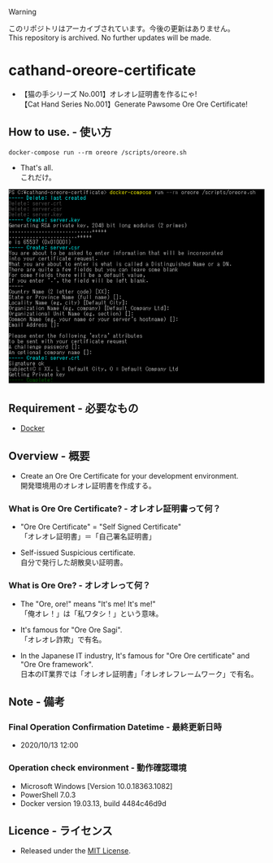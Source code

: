 > [!WARNING]
> このリポジトリはアーカイブされています。今後の更新はありません。  
> This repository is archived. No further updates will be made.


# cathand-oreore-certificate
- 【猫の手シリーズ No.001】オレオレ証明書を作るにゃ!  
  【Cat Hand Series No.001】Generate Pawsome Ore Ore Certificate!


## How to use. - 使い方

```shell script
docker-compose run --rm oreore /scripts/oreore.sh
```

- That's all.  
  これだけ。

![Top](docs/images/top.png)


## Requirement - 必要なもの
- [Docker](https://www.docker.com/)


## Overview - 概要
- Create an Ore Ore Certificate for your development environment.  
  開発環境用のオレオレ証明書を作成する。


### What is Ore Ore Certificate? - オレオレ証明書って何？

- "Ore Ore Certificate" = "Self Signed Certificate"  
  「オレオレ証明書」＝「自己署名証明書」

- Self-issued Suspicious certificate.  
  自分で発行した胡散臭い証明書。


### What is Ore Ore? - オレオレって何？

- The "Ore, ore!" means "It's me! It's me!"  
  「俺オレ！」は「私ワタシ！」という意味。

- It's famous for "Ore Ore Sagi".  
  「オレオレ詐欺」で有名。

- In the Japanese IT industry, It's famous for "Ore Ore certificate" and "Ore Ore framework".  
  日本のIT業界では「オレオレ証明書」「オレオレフレームワーク」で有名。


## Note - 備考

### Final Operation Confirmation Datetime - 最終更新日時
- 2020/10/13 12:00

### Operation check environment - 動作確認環境
- Microsoft Windows [Version 10.0.18363.1082]
- PowerShell 7.0.3
- Docker version 19.03.13, build 4484c46d9d


## Licence - ライセンス
- Released under the [MIT License](https://opensource.org/licenses/MIT).
